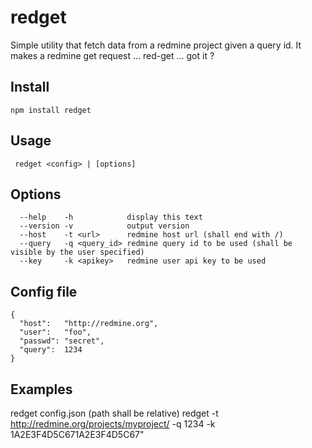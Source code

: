 redget
======

Simple utility that fetch data from a redmine project given a query id.
It makes a redmine get request ... red-get ... got it ?

Install
-------

```
npm install redget
```

Usage
-----

```
 redget <config> | [options]
```

Options
-------

```
  --help    -h            display this text
  --version -v            output version
  --host    -t <url>      redmine host url (shall end with /)
  --query   -q <query_id> redmine query id to be used (shall be visible by the user specified)
  --key     -k <apikey>   redmine user api key to be used
```

Config file
-----------

```
{
  "host":   "http://redmine.org",
  "user":   "foo",
  "passwd": "secret",
  "query":  1234
}
```

Examples
--------

  redget config.json (path shall be relative)
  redget -t http://redmine.org/projects/myproject/ -q 1234 -k 1A2E3F4D5C671A2E3F4D5C67"

